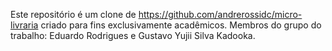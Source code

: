 Este repositório é um clone de https://github.com/andrerossidc/micro-livraria criado para fins exclusivamente acadêmicos.
Membros do grupo do trabalho: Eduardo Rodrigues e Gustavo Yujii Silva Kadooka.